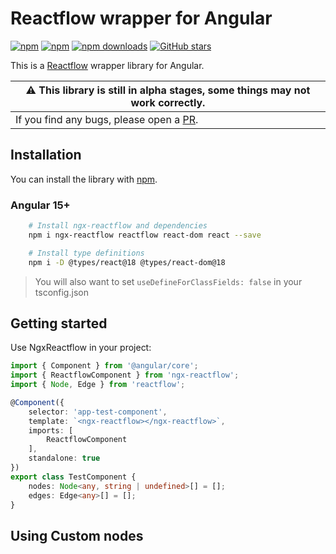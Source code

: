 
# Reactflow wrapper for Angular

[![npm](https://img.shields.io/npm/v/ngx-reactflow.svg)](https://www.npmjs.com/package/ngx-reactflow)
[![npm](https://img.shields.io/npm/dm/ngx-reactflow.svg)](https://www.npmjs.com/package/ngx-reactflow)
[![npm downloads](https://img.shields.io/npm/dt/ngx-reactflow.svg)](https://npmjs.org/ngx-reactflow)
[![GitHub stars](https://img.shields.io/github/stars/knackstedt/dotglitch-ngx.svg?label=GitHub%20Stars&style=flat)](https://github.com/knackstedt/dotglitch-ngx)


This is a [Reactflow](https://github.com/wbkd/react-flow) wrapper library for Angular.


| :warning:        This library is still in alpha stages, some things may not work correctly.   |
|-----------------------------------------|
| If you find any bugs, please open a [PR](https://github.com/knackstedt/dotglitch-ngx/issues). |

## Installation
You can install the library with [npm](https://npmjs.com).

### Angular 15+
```sh
    # Install ngx-reactflow and dependencies
    npm i ngx-reactflow reactflow react-dom react --save

    # Install type definitions
    npm i -D @types/react@18 @types/react-dom@18
```

> You will also want to set `useDefineForClassFields: false` in your tsconfig.json

## Getting started

Use NgxReactflow in your project:

```typescript
import { Component } from '@angular/core';
import { ReactflowComponent } from 'ngx-reactflow';
import { Node, Edge } from 'reactflow';

@Component({
    selector: 'app-test-component',
    template: `<ngx-reactflow></ngx-reactflow>`,
    imports: [
        ReactflowComponent
    ],
    standalone: true
})
export class TestComponent {
    nodes: Node<any, string | undefined>[] = [];
    edges: Edge<any>[] = [];
}
```


## Using Custom nodes


